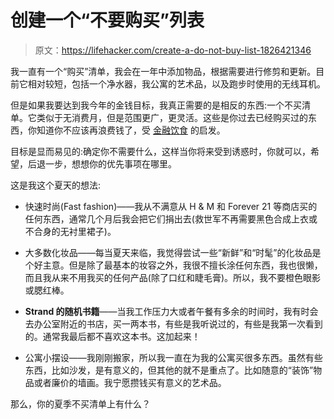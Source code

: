 # 创建一个“不要购买”列表

> 原文：<https://lifehacker.com/create-a-do-not-buy-list-1826421346>

我一直有一个“购买”清单，我会在一年中添加物品，根据需要进行修剪和更新。目前它相对较短，包括一个净水器，我公寓的艺术品，以及跑步时使用的无线耳机。



但是如果我要达到我今年的金钱目标，我真正需要的是相反的东西:一个不买清单。它类似于无消费月，但是范围更广，更灵活。这些是你过去已经购买过的东西，你知道你不应该再浪费钱了，受 [金融饮食](http://thefinancialdiet.com/5-items-im-definitely-not-buying-this-spring/) 的启发。

目标是显而易见的:确定你不需要什么，这样当你将来受到诱惑时，你就可以，希望，后退一步，想想你的优先事项在哪里。

这是我这个夏天的想法:

*   快速时尚(Fast fashion)——我从不满意从 H & M 和 Forever 21 等商店买的任何东西，通常几个月后我会把它们捐出去(救世军不再需要黑色合成上衣或不合身的无衬里裙子)。
*   大多数化妆品——每当夏天来临，我觉得尝试一些“新鲜”和“时髦”的化妆品是个好主意。但是除了最基本的妆容之外，我很不擅长涂任何东西，我也很懒，而且我从来不用我买的任何产品(除了口红和睫毛膏)。所以，我不要橙色眼影或腮红棒。

*   **Strand 的随机书籍**——当我工作压力大或者午餐有多余的时间时，我有时会去办公室附近的书店，买一两本书，有些是我听说过的，有些是我第一次看到的。通常我最后都不喜欢这本书。这加起来！
*   公寓小摆设——我刚刚搬家，所以我一直在为我的公寓买很多东西。虽然有些东西，比如沙发，是有意义的，但其他的就不是重点了。比如随意的“装饰”物品或者廉价的墙画。我宁愿攒钱买有意义的艺术品。

那么，你的夏季不买清单上有什么？